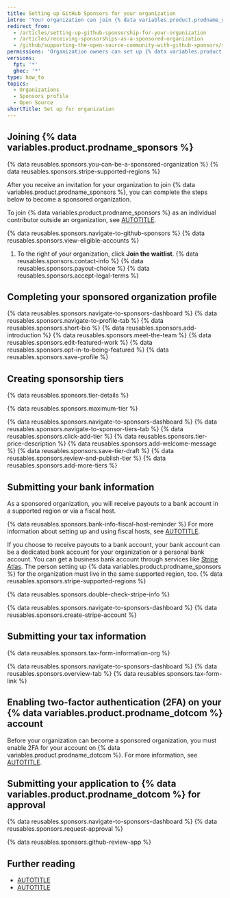 ```yaml
---
title: Setting up GitHub Sponsors for your organization
intro: 'Your organization can join {% data variables.product.prodname_sponsors %} to receive payments for your work.'
redirect_from:
  - /articles/setting-up-github-sponsorship-for-your-organization
  - /articles/receiving-sponsorships-as-a-sponsored-organization
  - /github/supporting-the-open-source-community-with-github-sponsors/setting-up-github-sponsors-for-your-organization
permissions: 'Organization owners can set up {% data variables.product.prodname_sponsors %} for an organization.'
versions:
  fpt: '*'
  ghec: '*'
type: how_to
topics:
  - Organizations
  - Sponsors profile
  - Open Source
shortTitle: Set up for organization
---
```


## Joining {% data variables.product.prodname_sponsors %}

{% data reusables.sponsors.you-can-be-a-sponsored-organization %} {% data reusables.sponsors.stripe-supported-regions %}

After you receive an invitation for your organization to join {% data variables.product.prodname_sponsors %}, you can complete the steps below to become a sponsored organization.

To join {% data variables.product.prodname_sponsors %} as an individual contributor outside an organization, see [AUTOTITLE](/sponsors/receiving-sponsorships-through-github-sponsors/setting-up-github-sponsors-for-your-personal-account).

{% data reusables.sponsors.navigate-to-github-sponsors %}
{% data reusables.sponsors.view-eligible-accounts %}
1. To the right of your organization, click **Join the waitlist**.
{% data reusables.sponsors.contact-info %}
{% data reusables.sponsors.payout-choice %}
{% data reusables.sponsors.accept-legal-terms %}

## Completing your sponsored organization profile

{% data reusables.sponsors.navigate-to-sponsors-dashboard %}
{% data reusables.sponsors.navigate-to-profile-tab %}
{% data reusables.sponsors.short-bio %}
{% data reusables.sponsors.add-introduction %}
{% data reusables.sponsors.meet-the-team %}
{% data reusables.sponsors.edit-featured-work %}
{% data reusables.sponsors.opt-in-to-being-featured %}
{% data reusables.sponsors.save-profile %}

## Creating sponsorship tiers

{% data reusables.sponsors.tier-details %}

{% data reusables.sponsors.maximum-tier %}

{% data reusables.sponsors.navigate-to-sponsors-dashboard %}
{% data reusables.sponsors.navigate-to-sponsor-tiers-tab %}
{% data reusables.sponsors.click-add-tier %}
{% data reusables.sponsors.tier-price-description %}
{% data reusables.sponsors.add-welcome-message %}
{% data reusables.sponsors.save-tier-draft %}
{% data reusables.sponsors.review-and-publish-tier %}
{% data reusables.sponsors.add-more-tiers %}

## Submitting your bank information

As a sponsored organization, you will receive payouts to a bank account in a supported region or via a fiscal host.

{% data reusables.sponsors.bank-info-fiscal-host-reminder %} For more information about setting up and using fiscal hosts, see [AUTOTITLE](/sponsors/receiving-sponsorships-through-github-sponsors/using-a-fiscal-host-to-receive-github-sponsors-payouts).

If you choose to receive payouts to a bank account, your bank account can be a dedicated bank account for your organization or a personal bank account. You can get a business bank account through services like [Stripe Atlas](https://stripe.com/atlas). The person setting up {% data variables.product.prodname_sponsors %} for the organization must live in the same supported region, too. {% data reusables.sponsors.stripe-supported-regions %}

{% data reusables.sponsors.double-check-stripe-info %}

{% data reusables.sponsors.navigate-to-sponsors-dashboard %}
{% data reusables.sponsors.create-stripe-account %}

## Submitting your tax information

{% data reusables.sponsors.tax-form-information-org %}

{% data reusables.sponsors.navigate-to-sponsors-dashboard %}
{% data reusables.sponsors.overview-tab %}
{% data reusables.sponsors.tax-form-link %}

## Enabling two-factor authentication (2FA) on your {% data variables.product.prodname_dotcom %} account

Before your organization can become a sponsored organization, you must enable 2FA for your account on {% data variables.product.prodname_dotcom %}. For more information, see [AUTOTITLE](/authentication/securing-your-account-with-two-factor-authentication-2fa/configuring-two-factor-authentication).

## Submitting your application to {% data variables.product.prodname_dotcom %} for approval

{% data reusables.sponsors.navigate-to-sponsors-dashboard %}
{% data reusables.sponsors.request-approval %}

{% data reusables.sponsors.github-review-app %}

## Further reading

* [AUTOTITLE](/sponsors/getting-started-with-github-sponsors/about-github-sponsors)
* [AUTOTITLE](/sponsors/receiving-sponsorships-through-github-sponsors)
